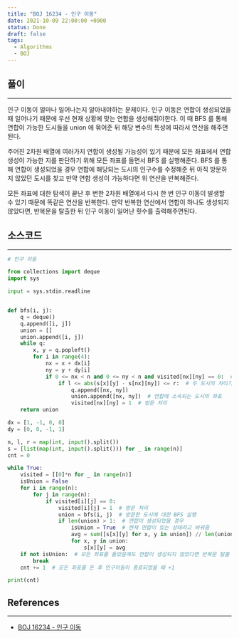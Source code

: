 ```yaml
---
title: "BOJ 16234 - 인구 이동"
date: 2021-10-09 22:00:00 +0900
status: Done
draft: false
tags:
  - Algorithms
  - BOJ
---
```

## 풀이
---
인구 이동이 얼마나 일어나는지 알아내야하는 문제이다. 인구 이동은 연합이 생성되었을 때 일어나기 때문에 우선 현재 상황에 맞는 연합을 생성해줘야한다. 이 때 BFS 를 통해 연합이 가능한 도시들을 union 에 묶어준 뒤 해당 변수의 특성에 따라서 연산을 해주면된다.



주어진 2차원 배열에 여러가지 연합이 생성될 가능성이 있기 때문에 모든 좌표에서 연합 생성이 가능한 지를 판단하기 위해 모든 좌표를 돌면서 BFS 를 실행해준다. BFS 를 통해 연합이 생성되었을 경우 연합에 해당되는 도시의 인구수를 수정해준 뒤 아직 방문하지 않았던 도시를 찾고 만약 연합 생성이 가능하다면 위 연산을 반복해준다.



모든 좌표에 대한 탐색이 끝난 후 변한 2차원 배열에서 다시 한 번 인구 이동이 발생할 수 있기 때문에 똑같은 연산을 반복한다. 만약 반복한 연산에서 연합이 하나도 생성되지 않았다면, 반복문을 탈출한 뒤 인구 이동이 일어난 횟수를 출력해주면된다.

## 소스코드
---
```python
# 인구 이동

from collections import deque
import sys

input = sys.stdin.readline


def bfs(i, j):
    q = deque()
    q.append([i, j])
    union = []
    union.append([i, j])
    while q:
        x, y = q.popleft()
        for i in range(4):
            nx = x + dx[i]
            ny = y + dy[i]
            if 0 <= nx < n and 0 <= ny < n and visited[nx][ny] == 0:  # 한번도 간 적이 없으며 범위 내일 때
                if l <= abs(s[x][y] - s[nx][ny]) <= r:  # 두 도시의 차이가 범위 내 일 경우
                    q.append([nx, ny])
                    union.append([nx, ny])  # 연합에 소속되는 도시의 좌표
                    visited[nx][ny] = 1  # 방문 처리
    return union

dx = [1, -1, 0, 0]
dy = [0, 0, -1, 1]

n, l, r = map(int, input().split())
s = [list(map(int, input().split())) for _ in range(n)]
cnt = 0

while True:
    visited = [[0]*n for _ in range(n)]
    isUnion = False
    for i in range(n):
        for j in range(n):
            if visited[i][j] == 0:
                visited[i][j] = 1  # 방문 처리
                union = bfs(i, j)  # 방문한 도시에 대한 BFS 실행
                if len(union) > 1:  # 연합이 생성되었을 경우
                    isUnion = True  # 현재 연합이 있는 상태라고 바꿔줌
                    avg = sum([s[x][y] for x, y in union]) // len(union)
                    for x, y in union:
                        s[x][y] = avg
    if not isUnion:  # 모든 좌표를 돌았음에도 연합이 생성되지 않았다면 반복문 탈출
        break
    cnt += 1  # 모든 좌표를 돈 후 인구이동이 종료되었을 때 +1

print(cnt)
```

## References
---
- [BOJ 16234 - 인구 이동](https://www.acmicpc.net/problem/16234)
